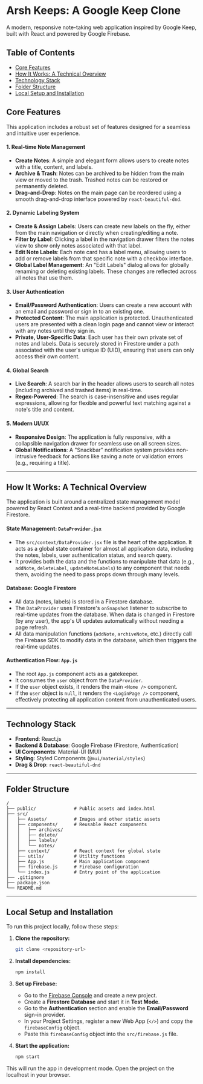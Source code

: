 # Arsh Keeps: A Google Keep Clone

A modern, responsive note-taking web application inspired by Google Keep, built with React and powered by Google Firebase.

## Table of Contents

- [Core Features](#core-features)
- [How It Works: A Technical Overview](#how-it-works-a-technical-overview)
- [Technology Stack](#technology-stack)
- [Folder Structure](#folder-structure)
- [Local Setup and Installation](#local-setup-and-installation)

## Core Features

This application includes a robust set of features designed for a seamless and intuitive user experience.

#### 1. Real-time Note Management
- **Create Notes**: A simple and elegant form allows users to create notes with a title, content, and labels.
- **Archive & Trash**: Notes can be archived to be hidden from the main view or moved to the trash. Trashed notes can be restored or permanently deleted.
- **Drag-and-Drop**: Notes on the main page can be reordered using a smooth drag-and-drop interface powered by `react-beautiful-dnd`.

#### 2. Dynamic Labeling System
- **Create & Assign Labels**: Users can create new labels on the fly, either from the main navigation or directly when creating/editing a note.
- **Filter by Label**: Clicking a label in the navigation drawer filters the notes view to show only notes associated with that label.
- **Edit Note Labels**: Each note card has a label menu, allowing users to add or remove labels from that specific note with a checkbox interface.
- **Global Label Management**: An "Edit Labels" dialog allows for globally renaming or deleting existing labels. These changes are reflected across all notes that use them.

#### 3. User Authentication
- **Email/Password Authentication**: Users can create a new account with an email and password or sign in to an existing one.
- **Protected Content**: The main application is protected. Unauthenticated users are presented with a clean login page and cannot view or interact with any notes until they sign in.
- **Private, User-Specific Data**: Each user has their own private set of notes and labels. Data is securely stored in Firestore under a path associated with the user's unique ID (UID), ensuring that users can only access their own content.

#### 4. Global Search
- **Live Search**: A search bar in the header allows users to search all notes (including archived and trashed items) in real-time.
- **Regex-Powered**: The search is case-insensitive and uses regular expressions, allowing for flexible and powerful text matching against a note's title and content.

#### 5. Modern UI/UX
- **Responsive Design**: The application is fully responsive, with a collapsible navigation drawer for seamless use on all screen sizes.
- **Global Notifications**: A "Snackbar" notification system provides non-intrusive feedback for actions like saving a note or validation errors (e.g., requiring a title).

---

## How It Works: A Technical Overview

The application is built around a centralized state management model powered by React Context and a real-time backend provided by Google Firestore.

#### State Management: `DataProvider.jsx`
- The `src/context/DataProvider.jsx` file is the heart of the application. It acts as a global state container for almost all application data, including the notes, labels, user authentication status, and search query.
- It provides both the data and the functions to manipulate that data (e.g., `addNote`, `deleteLabel`, `updateNoteLabels`) to any component that needs them, avoiding the need to pass props down through many levels.

#### Database: Google Firestore
- All data (notes, labels) is stored in a Firestore database.
- The `DataProvider` uses Firestore's `onSnapshot` listener to subscribe to real-time updates from the database. When data is changed in Firestore (by any user), the app's UI updates automatically without needing a page refresh.
- All data manipulation functions (`addNote`, `archiveNote`, etc.) directly call the Firebase SDK to modify data in the database, which then triggers the real-time updates.

#### Authentication Flow: `App.js`
- The root `App.js` component acts as a gatekeeper.
- It consumes the `user` object from the `DataProvider`.
- If the `user` object exists, it renders the main `<Home />` component.
- If the `user` object is `null`, it renders the `<LoginPage />` component, effectively protecting all application content from unauthenticated users.

---

## Technology Stack

- **Frontend**: React.js
- **Backend & Database**: Google Firebase (Firestore, Authentication)
- **UI Components**: Material-UI (MUI)
- **Styling**: Styled Components (`@mui/material/styles`)
- **Drag & Drop**: `react-beautiful-dnd`

---

## Folder Structure

```
/
├── public/              # Public assets and index.html
├── src/
│   ├── Assets/          # Images and other static assets
│   ├── components/      # Reusable React components
│   │   ├── archives/
│   │   ├── delete/
│   │   ├── labels/
│   │   └── notes/
│   ├── context/         # React context for global state
│   ├── utils/           # Utility functions
│   ├── App.js           # Main application component
│   ├── firebase.js      # Firebase configuration
│   └── index.js         # Entry point of the application
├── .gitignore
├── package.json
└── README.md
```

---

## Local Setup and Installation

To run this project locally, follow these steps:

1.  **Clone the repository:**
    ```bash
    git clone <repository-url>
    ```

2.  **Install dependencies:**
    ```bash
    npm install
    ```

3.  **Set up Firebase:**
    - Go to the [Firebase Console](https://console.firebase.google.com/) and create a new project.
    - Create a **Firestore Database** and start it in **Test Mode**.
    - Go to the **Authentication** section and enable the **Email/Password** sign-in provider.
    - In your Project Settings, register a new Web App (`</>`) and copy the `firebaseConfig` object.
    - Paste this `firebaseConfig` object into the `src/firebase.js` file.

4.  **Start the application:**
    ```bash
    npm start
    ```

This will run the app in development mode. Open the project on the localhost in your browser.
